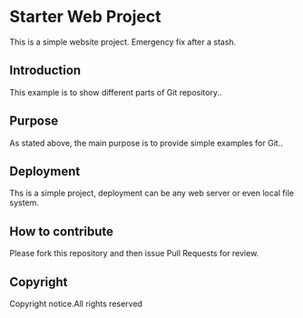 # Starter Web Project

This is a simple website project. Emergency fix after a stash.

## Introduction

This example is to show different parts of Git repository..

## Purpose

As stated above, the main purpose is to provide simple examples for 
Git..

## Deployment

Ths is a simple project, deployment can be any web server or even local 
file system.

## How to contribute

Please fork this repository and then issue Pull Requests for review.

## Copyright

Copyright notice.All rights reserved

